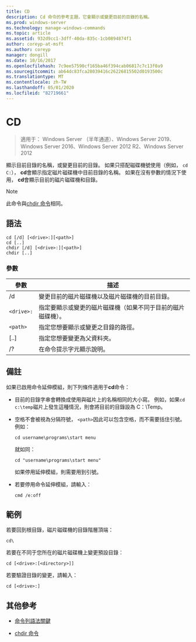 ```yaml
---
title: CD
description: Cd 命令的參考主題，它會顯示或變更目前的目錄的名稱。
ms.prod: windows-server
ms.technology: manage-windows-commands
ms.topic: article
ms.assetid: 932d9cc1-3dff-40da-835c-1cb0894874f1
author: coreyp-at-msft
ms.author: coreyp
manager: dongill
ms.date: 10/16/2017
ms.openlocfilehash: 7c9ee57590cf165ba46f394cab06817c7c13f0a9
ms.sourcegitcommit: ab64dc83fca28039416c26226815502d0193500c
ms.translationtype: MT
ms.contentlocale: zh-TW
ms.lasthandoff: 05/01/2020
ms.locfileid: "82719661"
---
```

# <a name="cd"></a>CD

> 適用于： Windows Server （半年通道）、Windows Server 2019、Windows Server 2016、Windows Server 2012 R2、Windows Server 2012

顯示目前目錄的名稱，或變更目前的目錄。 如果只搭配磁碟機號使用（例如， `cd C:`）， **cd**會顯示指定磁片磁碟機中目前目錄的名稱。 如果在沒有參數的情況下使用， **cd**會顯示目前的磁片磁碟機和目錄。

> [!NOTE]
> 此命令與[chdir 命令](chdir.md)相同。

## <a name="syntax"></a>語法

```
cd [/d] [<drive>:][<path>]
cd [..]
chdir [/d] [<drive>:][<path>]
chdir [..]
```

### <a name="parameters"></a>參數

| 參數 | 描述 |
| --------- | ----------- |
| /d | 變更目前的磁片磁碟機以及磁片磁碟機的目前目錄。 |
| `<drive>:` | 指定要顯示或變更的磁片磁碟機（如果不同于目前的磁片磁碟機）。 |
| `<path>` | 指定您想要顯示或變更之目錄的路徑。 |
| [..] | 指定您想要變更為父資料夾。 |
| /? | 在命令提示字元顯示說明。 |

## <a name="remarks"></a>備註

如果已啟用命令延伸模組，則下列條件適用于**cd**命令：

- 目前的目錄字串會轉換成使用與磁片上的名稱相同的大小寫。 例如，如果`cd c:\temp`磁片上發生這種情況，則會將目前的目錄設為 C：\Temp。

- 空格不會被視為分隔符號， `<path>`因此可以包含空格，而不需要括住引號。 例如：

  ```
  cd username\programs\start menu
  ```

  就如同：  
  
  ```
  cd "username\programs\start menu"
  ```

  如果停用延伸模組，則需要用到引號。

- 若要停用命令延伸模組，請輸入：

  ```
  cmd /e:off
  ```

## <a name="examples"></a>範例

若要回到根目錄，磁片磁碟機的目錄階層頂端：

```
cd\
```

若要在不同于您所在的磁片磁碟機上變更預設目錄：

```
cd [<drive>:[<directory>]]
```

若要驗證目錄的變更，請輸入：

```
cd [<drive>:]
```

## <a name="additional-references"></a>其他參考

- [命令列語法關鍵](command-line-syntax-key.md)

- [chdir 命令](chdir.md)
